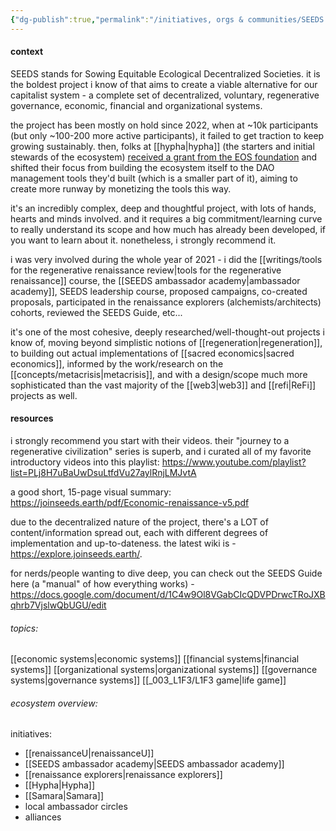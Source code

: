 ```yaml
---
{"dg-publish":true,"permalink":"/initiatives, orgs & communities/SEEDS (ecosystem)/","tags":["project","top3","web3","regeneration","ReFi","post-growth","🌿"],"created":"2021-12-11T16:51:57.834-03:00","updated":"2024-05-06T17:34:54.525-03:00"}
---
```


#### context

SEEDS stands for Sowing Equitable Ecological Decentralized Societies. it is the boldest project i know of that aims to create a viable alternative for our capitalist system - a complete set of decentralized, voluntary, regenerative governance, economic, financial and organizational systems.

the project has been mostly on hold since 2022, when at ~10k participants (but only ~100-200 more active participants), it failed to get traction to keep growing sustainably. then, folks at [[hypha\|hypha]] (the starters and initial stewards of the ecosystem) [received a grant from the EOS foundation](https://twitter.com/HyphaDAO/status/1570605691349643265) and shifted their focus from building the ecosystem itself to the DAO management tools they'd built (which is a smaller part of it), aiming to create more runway by monetizing the tools this way.

it's an incredibly complex, deep and thoughtful project, with lots of hands, hearts and minds involved. and it requires a big commitment/learning curve to really understand its scope and how much has already been developed, if you want to learn about it. nonetheless, i strongly recommend it.

i was very involved during the whole year of 2021 - i did the [[writings/tools for the regenerative renaissance review\|tools for the regenerative renaissance]] course, the [[SEEDS ambassador academy\|ambassador academy]], SEEDS leadership course, proposed campaigns, co-created proposals, participated in the renaissance explorers (alchemists/architects) cohorts, reviewed the SEEDS Guide, etc...

it's one of the most cohesive, deeply researched/well-thought-out projects i know of, moving beyond simplistic notions of [[regeneration\|regeneration]], to building out actual implementations of [[sacred economics\|sacred economics]], informed by the work/research on the [[concepts/metacrisis\|metacrisis]], and with a design/scope much more sophisticated than the vast majority of the [[web3\|web3]] and [[refi\|ReFi]] projects as well.

#### resources

i strongly recommend you start with their videos. their "journey to a regenerative civilization" series is superb, and i curated all of my favorite introductory videos into this playlist: https://www.youtube.com/playlist?list=PLj8H7uBaUwDsuLtfdVu27aylRnjLMJvtA

a good short, 15-page visual summary:
https://joinseeds.earth/pdf/Economic-renaissance-v5.pdf

due to the decentralized nature of the project, there's a LOT of content/information spread out, each with different degrees of implementation and up-to-dateness. the latest wiki is - https://explore.joinseeds.earth/.

for nerds/people wanting to dive deep, you can check out the SEEDS Guide here (a "manual" of how everything works) - https://docs.google.com/document/d/1C4w9Ol8VGabCIcQDVPDrwcTRoJXBqhrb7VjslwQbUGU/edit

###### topics:
[[economic systems\|economic systems]]
[[financial systems\|financial systems]]
[[organizational systems\|organizational systems]]
[[governance systems\|governance systems]]
[[_003_L1F3/L1F3 game\|life game]]

###### ecosystem overview:

initiatives:
- [[renaissanceU\|renaissanceU]]
- [[SEEDS ambassador academy\|SEEDS ambassador academy]]
- [[renaissance explorers\|renaissance explorers]]
- [[Hypha\|Hypha]]
- [[Samara\|Samara]]
- local ambassador circles
- alliances